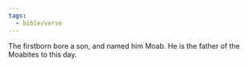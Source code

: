 ```yaml
---
tags:
  - bible/verse
---
```

The firstborn bore a son, and named him Moab. He is the father of the Moabites to this day.
